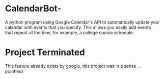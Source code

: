 # CalendarBot-
A python program using Google Calendar's API to automatically update your calendar with events that you specify. This allows you easily add events that repeat all the time, for example, a college course schedule. 

# Project Terminated 
This feature already exists by google, this project was in a sense ... pointless 
